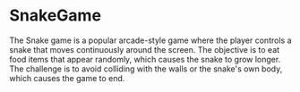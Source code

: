 # SnakeGame
The Snake game is a popular arcade-style game where the player controls a snake that moves continuously around the screen. The objective is to eat food items that appear randomly, which causes the snake to grow longer. The challenge is to avoid colliding with the walls or the snake's own body, which causes the game to end.
